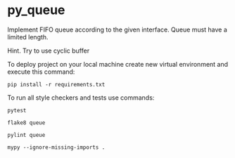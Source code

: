 # py_queue

Implement FIFO queue according to the given interface. Queue must have a limited length.

Hint. Try to use cyclic buffer

To deploy project on your local machine create new virtual environment and execute this command:

`pip install -r requirements.txt`

To run all style checkers and tests use commands:

`pytest `

`flake8 queue`

`pylint queue`

`mypy --ignore-missing-imports .`
